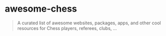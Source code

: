 # awesome-chess

> A curated list of awesome websites, packages, apps, and other cool resources for Chess players, referees, clubs, ...
